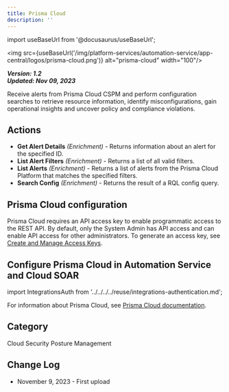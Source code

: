 ```yaml
---
title: Prisma Cloud
description: ''
---
```

import useBaseUrl from '@docusaurus/useBaseUrl';

<img src={useBaseUrl('/img/platform-services/automation-service/app-central/logos/prisma-cloud.png')} alt="prisma-cloud" width="100"/>

***Version: 1.2  
Updated: Nov 09, 2023***

Receive alerts from Prisma Cloud CSPM and perform configuration searches to retrieve resource information, identify misconfigurations, gain operational insights and uncover policy and compliance violations.

## Actions

* **Get Alert Details** *(Enrichment)* - Returns information about an alert for the specified ID.
* **List Alert Filters** *(Enrichment)* - Returns a list of all valid filters.
* **List Alerts** *(Enrichment)* - Returns a list of alerts from the Prisma Cloud Platform that matches the specified filters.
* **Search Config** *(Enrichment)* - Returns the result of a RQL config query.

## Prisma Cloud configuration

Prisma Cloud requires an API access key to enable programmatic access to the REST API. By default, only the System Admin has API access and can enable API access for other administrators. To generate an access key, see [Create and Manage Access Keys](https://docs.prismacloud.io/en/enterprise-edition/content-collections/administration/create-access-keys).

## Configure Prisma Cloud in Automation Service and Cloud SOAR

import IntegrationsAuth from '../../../../reuse/integrations-authentication.md';

<IntegrationsAuth/>

For information about Prisma Cloud, see [Prisma Cloud documentation](https://docs.prismacloud.io/en).

## Category

Cloud Security Posture Management

## Change Log

* November 9, 2023 - First upload
